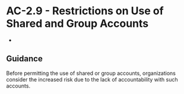 # AC-2.9 - Restrictions on Use of Shared and Group Accounts
- 
## Guidance
Before permitting the use of shared or group accounts, organizations consider the increased risk due to the lack of accountability with such accounts.